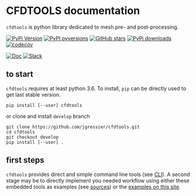# CFDTOOLS documentation

`cfdtools` is python library dedicated to mesh pre- and post-processing.

[![PyPi Version](https://img.shields.io/pypi/v/cfdtools.svg?style=flat)](https://pypi.org/project/cfdtools)
[![PyPI pyversions](https://img.shields.io/pypi/pyversions/cfdtools.svg?style=flat)](https://pypi.org/pypi/cfdtools/)
[![GitHub stars](https://img.shields.io/github/stars/jgressier/cfdtools.svg?style=flat&logo=github&label=Stars&logoColor=white)](https://github.com/jgressier/cfdtools)
[![PyPi downloads](https://img.shields.io/pypi/dm/cfdtools.svg?style=flat)](https://pypistats.org/packages/cfdtools)
[![codecov](https://img.shields.io/codecov/c/github/jgressier/cfdtools.svg?style=flat)](https://codecov.io/gh/jgressier/cfdtools)

[![Doc](https://readthedocs.org/projects/cfdtools/badge/?version=latest)](https://readthedocs.org/projects/cfdtools/)
[![Slack](https://img.shields.io/static/v1?logo=slack&label=slack&message=contact&style=flat)](https://join.slack.com/t/isae-opendev/shared_invite/zt-obqywf6r-UUuHR4_hc5iTzyL5bFCwpw
)


## to start

`cfdtools` requires at least python 3.6. To install, `pip` can be directly used to get last stable version.

    pip install [--user] cfdtools

or clone and install `develop` branch

    git clone https://github.com/jgressier/cfdtools.git
    cd cfdtools
    git checkout develop
    pip install [--user] .

## first steps

`cfdtools` provides direct and simple command line tools (see [CLI](cli)). A second stage may be to directly implement you needed workflow using either these embedded tools as examples (see [sources](https://github.com/jgressier/cfdtools/blob/master/cfdtools/_cli.py)) or the [examples on this site](examples).
